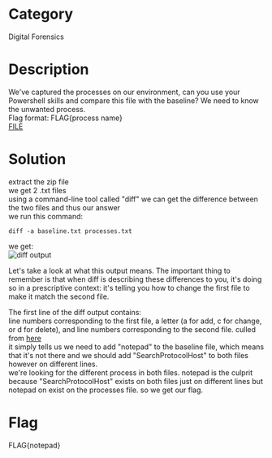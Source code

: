 # Category
Digital Forensics
# Description
We've captured the processes on our environment, can you use your Powershell skills and compare this file with the baseline? We need to know the unwanted process.</br>
Flag format: FLAG{process name}</br>
[FILE](./BaseLine.zip)
# Solution 
extract the zip file</br>
we get 2 .txt files</br>
using a command-line tool called "diff" we can get the difference between the two files and thus our answer</br>
we run this command:</br>

```diff -a baseline.txt processes.txt ```</br>

we get:</br>
![diff output](./img1.png)</br>

Let's take a look at what this output means. The important thing to remember is that when diff is describing these differences to you, it's doing so in a prescriptive context: it's telling you how to change the first file to make it match the second file.

The first line of the diff output contains:</br>
line numbers corresponding to the first file,
a letter (a for add, c for change, or d for delete), and
line numbers corresponding to the second file. culled from [here](https://www.computerhope.com/unix/udiff.htm)</br>
it simply tells us we need to add "notepad" to the baseline file, which means that it's not there and we should add "SearchProtocolHost" to both files however on different lines.</br>
we're looking for the different process in both files. notepad is the culprit because "SearchProtocolHost" exists on both files just on different lines but notepad on exist on the processes file. so we get our flag.</br>
# Flag
FLAG{notepad}